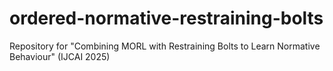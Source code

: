 # ordered-normative-restraining-bolts
Repository for "Combining MORL with Restraining Bolts to Learn Normative Behaviour" (IJCAI 2025)
